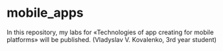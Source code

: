 # mobile_apps
In this repository, my labs for «Technologies of app creating for mobile platforms» will be published. (Vladyslav V. Kovalenko, 3rd year student)
